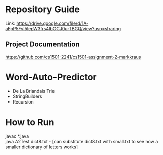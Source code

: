 # Repository Guide
Link: https://drive.google.com/file/d/1A-aFpP5FvI5IepW3frs4IbOCJ0urTBGQ/view?usp=sharing<br>

## Project Documentation
https://github.com/cs1501-2241/cs1501-assignment-2-markkraus<br>

# Word-Auto-Predictor
- De La Briandais Trie<br>
- StringBuilders<br>
- Recursion<br>

# How to Run
javac *.java<br>
java A2Test dict8.txt      - [can substitute dict8.txt with small.txt to see how a smaller dictionary of letters works]
